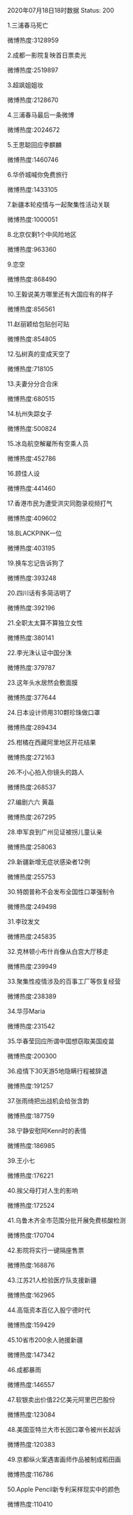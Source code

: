 2020年07月18日18时数据
Status: 200

1.三浦春马死亡

微博热度:3128959

2.成都一影院复映首日票卖光

微博热度:2519897

3.超飒姐姐妆

微博热度:2128670

4.三浦春马最后一条微博

微博热度:2024672

5.王思聪回应李麒麟

微博热度:1460746

6.华侨城喊你免费旅行

微博热度:1433105

7.新疆本轮疫情与一起聚集性活动关联

微博热度:1000051

8.北京仅剩1个中风险地区

微博热度:963360

9.恋空

微博热度:868490

10.王毅说美方哪里还有大国应有的样子

微博热度:856561

11.赵丽颖给包贴创可贴

微博热度:854805

12.弘树真的变成天空了

微博热度:718105

13.夫妻分分合合床

微博热度:680515

14.杭州失踪女子

微博热度:500824

15.冰岛航空解雇所有空乘人员

微博热度:452786

16.顾佳人设

微博热度:441460

17.香港市民为遭受洪灾同胞录视频打气

微博热度:409602

18.BLACKPINK一位

微博热度:403195

19.换车忘记告诉狗了

微博热度:393248

20.四川话有多简洁明了

微博热度:392196

21.全职太太算不算独立女性

微博热度:380141

22.李光洙认证中国分洙

微博热度:379787

23.这年头水居然会敷面膜

微博热度:377644

24.日本设计师用310颗珍珠做口罩

微博热度:289434

25.柑橘在西藏阿里地区开花结果

微博热度:272163

26.不小心拍入你镜头的路人

微博热度:268537

27.编剧六六 黄磊

微博热度:267295

28.申军良到广州见证被拐儿童认亲

微博热度:258063

29.新疆新增无症状感染者12例

微博热度:255753

30.特朗普称不会发布全国性口罩强制令

微博热度:249498

31.李玟发文

微博热度:245835

32.克林顿小布什肖像从白宫大厅移走

微博热度:239949

33.聚集性疫情涉及的百事工厂等恢复经营

微博热度:238389

34.华莎Maria

微博热度:231542

35.华春莹回应所谓中国想窃取美国疫苗

微博热度:200300

36.疫情下30天游5地隐瞒行程被辞退

微博热度:191257

37.张雨绮把出战机会给张含韵

微博热度:187759

38.宁静安慰阿Kenn时的表情

微博热度:186985

39.王小七

微博热度:176221

40.挨父母打对人生的影响

微博热度:172524

41.乌鲁木齐全市范围分批开展免费核酸检测

微博热度:170704

42.影院将实行一键隔座售票

微博热度:168876

43.江苏21人检验医疗队支援新疆

微博热度:162965

44.高瓴资本百亿入股宁德时代

微博热度:159429

45.10省市200余人驰援新疆

微博热度:147342

46.成都暴雨

微博热度:146557

47.软银卖出价值22亿美元阿里巴巴股份

微博热度:123084

48.美国亚特兰大市长因口罩令被州长起诉

微博热度:120383

49.京都纵火案遇害画师作品被制成稻田画

微博热度:116786

50.Apple Pencil新专利采样现实中的颜色

微博热度:110410


